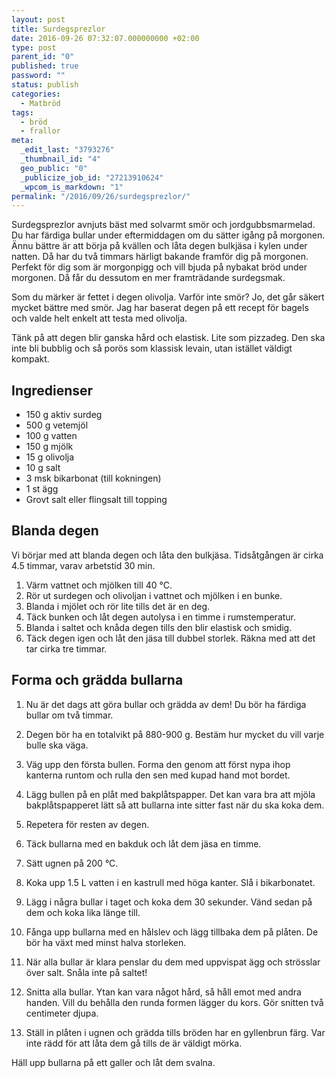 ```yaml
---
layout: post
title: Surdegsprezlor
date: 2016-09-26 07:32:07.000000000 +02:00
type: post
parent_id: "0"
published: true
password: ""
status: publish
categories:
  - Matbröd
tags:
  - bröd
  - frallor
meta:
  _edit_last: "3793276"
  _thumbnail_id: "4"
  geo_public: "0"
  _publicize_job_id: "27213910624"
  _wpcom_is_markdown: "1"
permalink: "/2016/09/26/surdegsprezlor/"
---
```


Surdegsprezlor avnjuts bäst med solvarmt smör och jordgubbsmarmelad. Du har
färdiga bullar under eftermiddagen om du sätter igång på morgonen. Ännu bättre
är att börja på kvällen och låta degen bulkjäsa i kylen under natten. Då har
du två timmars härligt bakande framför dig på morgonen. Perfekt för dig som är
morgonpigg och vill bjuda på nybakat bröd under morgonen. Då får du dessutom
en mer framträdande surdegsmak.

Som du märker är fettet i degen olivolja. Varför inte smör? Jo, det går säkert
mycket bättre med smör. Jag har baserat degen på ett recept för bagels och
valde helt enkelt att testa med olivolja.

Tänk på att degen blir ganska hård och elastisk. Lite som pizzadeg. Den ska
inte bli bubblig och så porös som klassisk levain, utan istället väldigt
kompakt.

## Ingredienser

- 150 g aktiv surdeg
- 500 g vetemjöl
- 100 g vatten
- 150 g mjölk
- 15 g olivolja
- 10 g salt
- 3 msk bikarbonat (till kokningen)
- 1 st ägg
- Grovt salt eller flingsalt till topping

## Blanda degen

Vi börjar med att blanda degen och låta den bulkjäsa. Tidsåtgången är cirka 4.5 timmar, varav arbetstid 30 min.

1. Värm vattnet och mjölken till 40 °C.
1. Rör ut surdegen och olivoljan i vattnet och mjölken i en bunke.
1. Blanda i mjölet och rör lite tills det är en deg.
1. Täck bunken och låt degen autolysa i en timme i rumstemperatur.
1. Blanda i saltet och knåda degen tills den blir elastisk och smidig.
1. Täck degen igen och låt den jäsa till dubbel storlek. Räkna med att det tar cirka tre timmar.

## Forma och grädda bullarna

1. Nu är det dags att göra bullar och grädda av dem! Du bör ha färdiga bullar om två timmar.
1. Degen bör ha en totalvikt på 880-900 g. Bestäm hur mycket du vill varje bulle ska väga.
1. Väg upp den första bullen. Forma den genom att först nypa ihop kanterna runtom och rulla den sen med kupad hand mot bordet.
1. Lägg bullen på en plåt med bakplåtspapper. Det kan vara bra att mjöla bakplåtspapperet lätt så att bullarna inte sitter fast när du ska koka dem.

1. Repetera för resten av degen.
1. Täck bullarna med en bakduk och låt dem jäsa en timme.
1. Sätt ugnen på 200 °C.
1. Koka upp 1.5 L vatten i en kastrull med höga kanter. Slå i bikarbonatet.
1. Lägg i några bullar i taget och koka dem 30 sekunder. Vänd sedan på dem och koka lika länge till.
1. Fånga upp bullarna med en hålslev och lägg tillbaka dem på plåten. De bör ha växt med minst halva storleken.
1. När alla bullar är klara penslar du dem med uppvispat ägg och strösslar över salt. Snåla inte på saltet!
1. Snitta alla bullar. Ytan kan vara något hård, så håll emot med andra handen. Vill du behålla den runda formen lägger du kors. Gör snitten två centimeter djupa.
1. Ställ in plåten i ugnen och grädda tills bröden har en gyllenbrun färg. Var inte rädd för att låta dem gå tills de är väldigt mörka.

Häll upp bullarna på ett galler och låt dem svalna.
